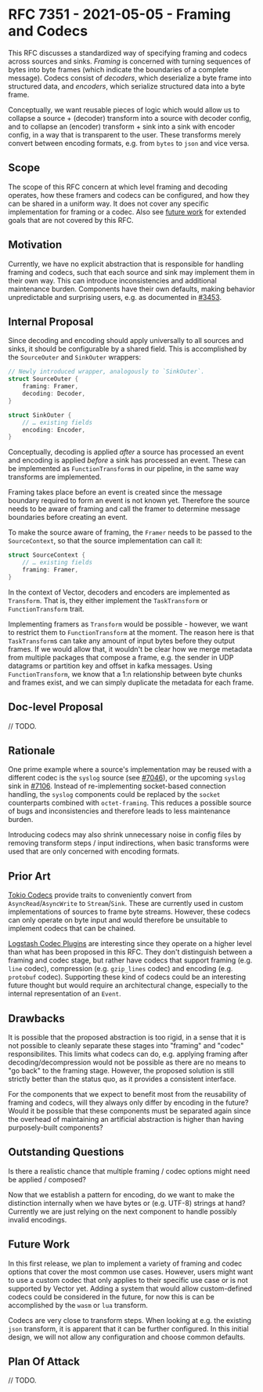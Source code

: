 # RFC 7351 - 2021-05-05 - Framing and Codecs

This RFC discusses a standardized way of specifying framing and codecs across
sources and sinks. _Framing_ is concerned with turning sequences of bytes into
byte frames (which indicate the boundaries of a complete message). Codecs
consist of _decoders_, which deserialize a byte frame into structured data, and
_encoders_, which serialize structured data into a byte frame.

Conceptually, we want reusable pieces of logic which would allow us to collapse
a source + (decoder) transform into a source with decoder config, and to
collapse an (encoder) transform + sink into a sink with encoder config, in a way
that is transparent to the user. These transforms merely convert between
encoding formats, e.g. from `bytes` to `json` and vice versa.

## Scope

The scope of this RFC concern at which level framing and decoding operates, how
these framers and codecs can be configured, and how they can be shared in a
uniform way. It does not cover any specific implementation for framing or a
codec. Also see [future work](#future-work) for extended goals that are not
covered by this RFC.

## Motivation

Currently, we have no explicit abstraction that is responsible for handling
framing and codecs, such that each source and sink may implement them in their
own way. This can introduce inconsistencies and additional maintenance burden.
Components have their own defaults, making behavior unpredictable and surprising
users, e.g. as documented in
[#3453](https://github.com/timberio/vector/issues/3453).

## Internal Proposal

Since decoding and encoding should apply universally to all sources and sinks,
it should be configurable by a shared field. This is accomplished by the
`SourceOuter` and `SinkOuter` wrappers:

```rust
// Newly introduced wrapper, analogously to `SinkOuter`.
struct SourceOuter {
    framing: Framer,
    decoding: Decoder,
}
```

```rust
struct SinkOuter {
    // … existing fields
    encoding: Encoder,
}
```

Conceptually, decoding is applied _after_ a source has processed an event and
encoding is applied _before_ a sink has processed an event. These can be
implemented as `FunctionTransform`s in our pipeline, in the same way transforms
are implemented.

Framing takes place before an event is created since the message boundary
required to form an event is not known yet. Therefore the source needs to be
aware of framing and call the framer to determine message boundaries before
creating an event.

To make the source aware of framing, the `Framer` needs to be passed to the
`SourceContext`, so that the source implementation can call it:

```rust
struct SourceContext {
    // … existing fields
    framing: Framer,
}
```

In the context of Vector, decoders and encoders are implemented as `Transform`.
That is, they either implement the `TaskTransform` or `FunctionTransform` trait.

Implementing framers as `Transform` would be possible - however, we want to
restrict them to `FunctionTransform` at the moment. The reason here is that
`TaskTransform`s can take any amount of input bytes before they output frames.
If we would allow that, it wouldn't be clear how we merge metadata from multiple
packages that compose a frame, e.g. the sender in UDP datagrams or partition key
and offset in kafka messages. Using `FunctionTransform`, we know that a 1:n
relationship between byte chunks and frames exist, and we can simply duplicate
the metadata for each frame.

## Doc-level Proposal

// TODO.

<!--
- Optional. Only do this if your change is public facing.
- Demonstrate how your change will look in the form of Vector's public docs.
-->

## Rationale

One prime example where a source's implementation may be reused with a different
codec is the `syslog` source (see
[#7046](https://github.com/timberio/vector/pull/7046)), or the upcoming `syslog`
sink in [#7106](https://github.com/timberio/vector/issues/7106). Instead of
re-implementing socket-based connection handling, the `syslog` components could
be replaced by the `socket` counterparts combined with `octet-framing`. This
reduces a possible source of bugs and inconsistencies and therefore leads to
less maintenance burden.

Introducing codecs may also shrink unnecessary noise in config files by removing
transform steps / input indirections, when basic transforms were used that are
only concerned with encoding formats.

## Prior Art

[Tokio Codecs](https://docs.rs/tokio-util/0.6.7/tokio_util/codec/index.html)
provide traits to conveniently convert from `AsyncRead`/`AsyncWrite` to
`Stream`/`Sink`. These are currently used in custom implementations of sources
to frame byte streams. However, these codecs can only operate on byte input and
would therefore be unsuitable to implement codecs that can be chained.

[Logstash Codec Plugins](https://www.elastic.co/guide/en/logstash/current/codec-plugins.html)
are interesting since they operate on a higher level than what has been proposed
in this RFC. They don't distinguish between a framing and codec stage, but
rather have codecs that support framing (e.g. `line` codec), compression (e.g.
`gzip_lines` codec) and encoding (e.g. `protobuf` codec). Supporting these kind
of codecs could be an interesting future thought but would require an
architectural change, especially to the internal representation of an `Event`.

## Drawbacks

It is possible that the proposed abstraction is too rigid, in a sense that it is
not possible to cleanly separate these stages into "framing" and "codec"
responsibilites. This limits what codecs can do, e.g. applying framing after
decoding/decompression would not be possible as there are no means to "go back"
to the framing stage. However, the proposed solution is still strictly better
than the status quo, as it provides a consistent interface.

For the components that we expect to benefit most from the reusability of
framing and codecs, will they always only differ by encoding in the future?
Would it be possible that these components must be separated again since the
overhead of maintaining an artificial abstraction is higher than having
purposely-built components?

## Outstanding Questions

Is there a realistic chance that multiple framing / codec options might need be
applied / composed?

Now that we establish a pattern for encoding, do we want to make the distinction
internally when we have bytes or (e.g. UTF-8) strings at hand? Currently we are
just relying on the next component to handle possibly invalid encodings.

## Future Work

In this first release, we plan to implement a variety of framing and codec
options that cover the most common use cases. However, users might want to use a
custom codec that only applies to their specific use case or is not supported by
Vector yet. Adding a system that would allow custom-defined codecs could be
considered in the future, for now this is can be accomplished by the `wasm` or
`lua` transform.

Codecs are very close to transform steps. When looking at e.g. the existing
`json` transform, it is apparent that it can be further configured. In this
initial design, we will not allow any configuration and choose common defaults.

## Plan Of Attack

// TODO.

<!--
Incremental steps that execute this change. Generally this is in the form of:

- [ ] Submit a PR with spike-level code _roughly_ demonstrating the change.
- [ ] Incremental change #1
- [ ] Incremental change #2
- [ ] ...

Note: This can be filled out during the review process.
-->
